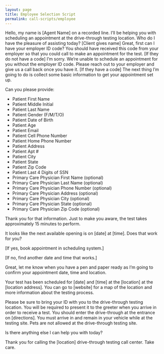 ```yaml
---
layout: page
title: Employee Selection Script
permalink: call-scripts/employee
---
```


Hello, my name is [Agent Name] on a recorded line. I’ll be helping you with scheduling an appointment at the drive-through testing location. Who do I have the pleasure of assisting today?
[Client gives name]
Great, first can I have your employer ID code? You should have received this code from your employer so that you could call to make an appointment for the test.
[If they do not have a code]
I’m sorry. We’re unable to schedule an appointment for you without the employer ID code. Please reach out to your employer and give us a call back once you have it.
[If they have a code]
The next thing I’m going to do is collect some basic information to get your appointment set up.

Can you please provide: 
*	Patient First Name
*	Patient Middle Initial 
*	Patient Last Name
*	Patient Gender (F/M/T/O)
*	Patient Date of Birth
*	Patient Age
*	Patient Email
*	Patient Cell Phone Number
*	Patient Home Phone Number
*	Patient Address
*	Patient Apt #
*	Patient City
*	Patient State
*	Patient Zip Code
*	Patient Last 4 Digits of SSN
*	Primary Care Physician First Name (optional)
*	Primary Care Physician Last Name (optional)
*	Primary Care Physician Phone Number (optional)
*	Primary Care Physician Address (optional)
*	Primary Care Physician City (optional)
*	Primary Care Physician State (optional)
*	Primary Care Physician Zip Code (optional)


Thank you for that information. Just to make you aware, the test takes approximately 15 minutes to perform.

It looks like the next available opening is on [date] at [time]. Does that work for you?

[If yes, book appointment in scheduling system.]

[If no, find another date and time that works.]

Great, let me know when you have a pen and paper ready as I’m going to confirm your appointment date, time and location. 

Your test has been scheduled for [date] and [time] at the [location] at the [location address]. You can go to [website] for a map of the location and more information about the testing process.

Please be sure to bring your ID with you to the drive-through testing location. You will be required to present it to the greeter when you arrive in order to receive a test. You should enter the drive-through at the entrance on [directions]. You must arrive in and remain in your vehicle while at the testing site. Pets are not allowed at the drive-through testing site.

Is there anything else I can help you with today?

Thank you for calling the [location] drive-through testing call center. Take care.